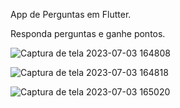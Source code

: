 App de Perguntas em Flutter.

Responda perguntas e ganhe pontos.

![Captura de tela 2023-07-03 164808](https://github.com/mabi00/appQuestoes/assets/86784908/4724d683-135f-4b7f-9857-2359501ef96c)

![Captura de tela 2023-07-03 164818](https://github.com/mabi00/appQuestoes/assets/86784908/ced89417-17c5-4e64-9fb4-fa4674a768bd)

![Captura de tela 2023-07-03 165020](https://github.com/mabi00/appQuestoes/assets/86784908/3364eb28-68ef-4799-9c6c-89b47dedc88e)
